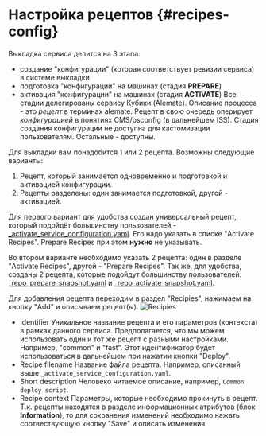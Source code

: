 #  Настройка рецептов {#recipes-config}
Выкладка сервиса делится на 3 этапа:

* создание "конфигурации" (которая соответствует ревизии сервиса) в системе выкладки
* подготовка "конфигурации" на машинах (стадия **PREPARE**)
* активация "конфигурации" на машинах (стадия **ACTIVATE**)
Все стадии делегированы сервису Кубики (Alemate). Описание процесса - это _рецепт_ в терминах alemate. Рецепт в свою очередь оперирует _конфигурацией_ в понятиях CMS/bsconfig (в дальнейшем ISS). Стадия создания конфигурации не доступна для кастомизации пользователям. Остальные - доступны.

Для выкладки вам понадобится 1 или 2 рецепта. Возможны следующие варианты:

1. Рецепт, который занимается одновременно и подготовкой и активацией конфигурации.
1. Рецепты разделены: один занимается подготовкой, другой - активацией.

Для первого вариант для удобства создан универсальный рецепт, который подойдёт большинству пользователей - [_activate_service_configuration.yaml](http://nanny.yandex-team.ru/ui/#/alemate/recipes/_activate_service_configuration.yaml/). Его надо указать в списке "Activate Recipes". Prepare Recipes при этом **нужно** не указывать.

Во втором варианте необходимо указать 2 рецепта: один в разделе "Activate Recipes", другой - "Prepare Recipes". Так же, для удобства, созданы 2 рецепта, которые подойдут большинству пользователей: [_repo_prepare_snapshot.yaml](http://nanny.yandex-team.ru/ui/#/alemate/recipes/_repo_prepare_snapshot.yaml/) и [_repo_activate_snapshot.yaml](http://nanny.yandex-team.ru/ui/#/alemate/recipes/_repo_activate_snapshot.yaml/).

Для добавления рецепта переходим в раздел "Recipies", нажимаем на кнопку "Add" и описываем рецепт(ы).
![Recipies](https://jing.yandex-team.ru/files/sshipkov/service_recipes.4036560.png)

* Identifier
Уникальное название рецепта и его параметров (контекста) в рамках данного сервиса. Предполагается, что мы можем использовать один и тот же рецепт с разными настройками. Например, "common" и "fast". Этот идентификатор будет использоваться в дальнейшем при нажатии кнопки "Deploy".
* Recipe filename
Название файла рецепта. Например, описанный выше `_activate_service_configuration.yaml`.
* Short description
Человеко читаемое описание, например, `Common deploy script`.
* Recipe context
Параметры, которые необходимо прокинуть в рецепт.
Т.к. рецепты находятся в разделе информационных атрибутов (блок **Information**), то для сохранения изменений необходимо нажать соотвествующую кнопку "Save" и описать изменения.